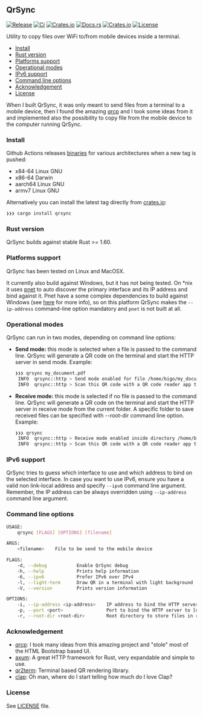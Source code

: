 ## QrSync
[![Release](https://img.shields.io/github/workflow/status/crisidev/qrsync/release?style=for-the-badge)](https://github.com/crisidev/qrsync/actions?query=workflow%3Arelease)
[![Ci](https://img.shields.io/github/workflow/status/crisidev/qrsync/ci?style=for-the-badge)](https://github.com/crisidev/qrsync/actions?query=workflow%3Aci)
[![Crates.io](https://img.shields.io/crates/v/qrsync?style=for-the-badge)](https://crates.io/crates/qrsync)
[![Docs.rs](https://img.shields.io/badge/docs.rs-rustdoc-green?style=for-the-badge)](https://docs.rs/crate/qrsync)
[![Crates.io](https://img.shields.io/crates/d/qrsync?style=for-the-badge)](https://crates.io/crates/qrsync)
[![License](https://img.shields.io/badge/license-MIT-blue?style=for-the-badge)](https://github.com/crisidev/qrsync/blob/master/LICENSE)

Utility to copy files over WiFi to/from mobile devices inside a terminal. 

- [Install](#install)
- [Rust version](#rust-version)
- [Platforms support](#platforms-support)
- [Operational modes](#operational-modes)
- [IPv6 support](#ipv6-support)
- [Command line options](#command-line-options)
- [Acknowledgement](#acknowledgement)
- [License](#license)

When I built QrSync, it was only meant to send files from a terminal to a mobile device, then I
found the amazing [qrcp](https://github.com/claudiodangelis/qrcp) and I took some ideas from it and 
implemented also the possibility to copy file from the mobile device to the computer running QrSync.

### Install
Github Actions releases [binaries](https://github.com/crisidev/qrsync/releases) for various architectures when a new tag is pushed:
* x84-64 Linux GNU
* x86-64 Darwin
* aarch64 Linux GNU
* armv7 Linux GNU

Alternatively you can install the latest tag directly from [crates.io](https://crates.io/crates/qrsync):
```sh
❯❯❯ cargo install qrsync
```

### Rust version
QrSync builds against stable Rust >= 1.60.

### Platforms support
QrSync has been tested on Linux and MacOSX. 

It currently also build against Windows, but it has not being tested. On \*nix it uses [pnet](https://github.com/libpnet/libpnet) to auto discover the primary interface and its IP address and bind against it. Pnet have a some complex dependencies to build against Windows (see [here](https://github.com/libpnet/libpnet#windows) for more info), so on this platform QrSync makes the `--ip-address` command-line option mandatory and `pnet` is not built at all. 

### Operational modes
QrSync can run in two modes, depending on command line options:
* **Send mode:** this mode is selected when a file is passed to the command line. QrSync will
generate a QR code on the terminal and start the HTTP server in send mode.
    Example:
    ```sh
    ❯❯❯ qrsync my_document.pdf
     INFO  qrsync::http > Send mode enabled for file /home/bigo/my_document.pdf
     INFO  qrsync::http > Scan this QR code with a QR code reader app to open the URL http://192.168.1.11:5566/Q2FyZ28udG9tbA
    ```
* **Receive mode:** this mode is selected if no file is passed to the command line. QrSync will
generate a QR code on the terminal and start the HTTP server in receive mode from the current
folder. A specific folder to save received files can be specified with --root-dir command line
option.
    Example:
    ```sh
    ❯❯❯ qrsync
     INFO  qrsync::http > Receive mode enabled inside directory /home/bigo
     INFO  qrsync::http > Scan this QR code with a QR code reader app to open the URL http://192.168.1.11:5566/receive
    ```

### IPv6 support
QrSync tries to guess which interface to use and which address to bind on the selected interface. In case you want to use IPv6, ensure you have a valid non link-local address and specify `--ipv6` command line argument. Remember, the IP address can be always overridden using `--ip-address` command line argument.

### Command line options
```sh
USAGE:
    qrsync [FLAGS] [OPTIONS] [filename]

ARGS:
    <filename>    File to be send to the mobile device

FLAGS:
    -d, --debug           Enable QrSync debug
    -h, --help            Prints help information
    -6, --ipv6            Prefer IPv6 over IPv4
    -l, --light-term      Draw QR in a terminal with light background
    -V, --version         Prints version information

OPTIONS:
    -i, --ip-address <ip-address>    IP address to bind the HTTP server to. Default to primary interface
    -p, --port <port>                Port to bind the HTTP server to [default: 5566]
    -r, --root-dir <root-dir>        Root directory to store files in receive mode
```

### Acknowledgement
* [qrcp](https://github.com/claudiodangelis/qrcp): I took many ideas from this amazing project
and "stole" most of the HTML Bootstrap based UI.
* [axum](https://github.com/tokio-rs/axum/): A great HTTP framework for Rust, very expandable and simple to
use.
* [qr2term](https://docs.rs/qr2term/): Terminal based QR rendering library.
* [clap](https://clap.rs/): Oh man, where do I start telling how much do I love Clap?

### License
See [LICENSE](https://github.com/crisidev/qrsync/blob/master/LICENSE) file.
